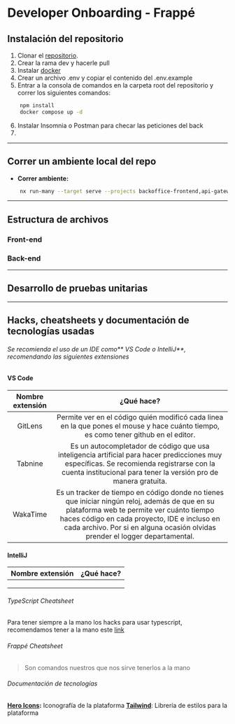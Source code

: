 # Developer Onboarding - Frappé

## Instalación del repositorio
1. Clonar el [repositorio](https://github.com/Taro-IT/frappe/tree/main).
2. Crear la rama dev y hacerle pull
3. Instalar [docker](https://www.docker.com/products/docker-desktop)
4. Crear un archivo .env y copiar el contenido del .env.example
5. Entrar a la consola de comandos en la carpeta root del repositorio y correr los siguientes comandos:
```bash
	npm install
	docker compose up -d
```
6. Instalar Insomnia o Postman para checar las peticiones del back
7. 

--------
## Correr un ambiente local del repo
* **Correr ambiente:**
```bash
	nx run-many --target serve --projects backoffice-frontend,api-gateway --parallel 2 
```

--------------
## Estructura de archivos
### Front-end

### Back-end
----
## Desarrollo de pruebas unitarias
---
## Hacks, cheatsheets y documentación de tecnologías usadas
###### Se recomienda el uso de un IDE como** VS Code o IntelliJ**, recomendando las siguientes extensiones

#### VS Code
|Nombre extensión | ¿Qué hace?  |
|:-------------:|:-----:|
|GitLens | Permite ver en el código quién modificó cada linea en la que pones el mouse y hace cuánto tiempo, es como tener github en el editor. |
|Tabnine | Es un autocompletador de código que usa inteligencia artificial para hacer predicciones muy específicas. Se recomienda registrarse con la cuenta institucional para tener la versión pro de manera gratuita. |
|WakaTime| Es un tracker de tiempo en código donde no tienes que iniciar ningún reloj, además de que en su plataforma web te permite ver cuánto tiempo haces código en cada proyecto, IDE e incluso en cada archivo. Por si en alguna ocasión olvidas prender el logger departamental. |

#### IntelliJ
|Nombre extensión | ¿Qué hace?  |
|:-------------:|:-----:|
|||
|||
|||


###### TypeScript Cheatsheet
Para tener siempre a la mano los hacks para usar typescript, recomendamos tener a la mano este [link](https://devhints.io/typescript)

###### Frappé Cheatsheet
> Son comandos nuestros que nos sirve tenerlos a la mano

###### Documentación de tecnologías
**[Hero Icons](https://heroicons.dev):** Iconografía de la plataforma
**[Tailwind](https://tailwindcss.com)**: Librería de estilos para la plataforma